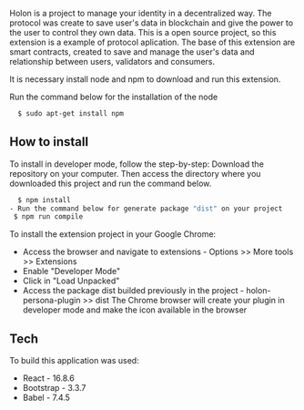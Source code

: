 Holon is a project to manage your identity in a decentralized way. The protocol was create to save user's data in blockchain and give the power to the user to control they own data. This is a open source project, so this extension is a example of protocol aplication.
The base of this extension are smart contracts, created to save and manage the user's data and relationship between users, validators and consumers.

It is necessary install node and npm to download and run this extension.

Run the command below for the installation of the node
```sh
  $ sudo apt-get install npm 
```


## How to install
To install in developer mode, follow the step-by-step:
Download the repository on your computer. Then access the directory where you downloaded this project and run the command below.
```sh
  $ npm install
- Run the command below for generate package "dist" on your project
 $ npm run compile
```
To install the extension project in your Google Chrome:
- Access the browser and navigate to extensions - Options >> More tools >> Extensions
- Enable "Developer Mode"
- Click in "Load Unpacked"
- Access the package dist builded previously in the project - holon-persona-plugin >> dist
The Chrome browser will create your plugin in developer mode and make the icon available in the browser
## Tech
To build this application was used:
  - React - 16.8.6
  - Bootstrap - 3.3.7
  - Babel - 7.4.5
